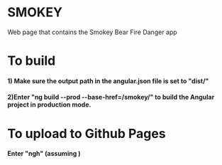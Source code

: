 # SMOKEY
Web page that contains the Smokey Bear Fire Danger app

# To build
#### 1) Make sure the output path in the angular.json file is set to "dist/"
#### 2)Enter "ng build --prod --base-href=/smokey/" to build the Angular project in production mode.

# To upload to Github Pages
#### Enter "ngh" (assuming )
